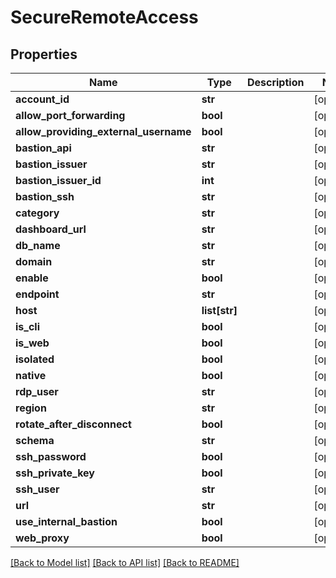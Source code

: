 # SecureRemoteAccess

## Properties
Name | Type | Description | Notes
------------ | ------------- | ------------- | -------------
**account_id** | **str** |  | [optional] 
**allow_port_forwarding** | **bool** |  | [optional] 
**allow_providing_external_username** | **bool** |  | [optional] 
**bastion_api** | **str** |  | [optional] 
**bastion_issuer** | **str** |  | [optional] 
**bastion_issuer_id** | **int** |  | [optional] 
**bastion_ssh** | **str** |  | [optional] 
**category** | **str** |  | [optional] 
**dashboard_url** | **str** |  | [optional] 
**db_name** | **str** |  | [optional] 
**domain** | **str** |  | [optional] 
**enable** | **bool** |  | [optional] 
**endpoint** | **str** |  | [optional] 
**host** | **list[str]** |  | [optional] 
**is_cli** | **bool** |  | [optional] 
**is_web** | **bool** |  | [optional] 
**isolated** | **bool** |  | [optional] 
**native** | **bool** |  | [optional] 
**rdp_user** | **str** |  | [optional] 
**region** | **str** |  | [optional] 
**rotate_after_disconnect** | **bool** |  | [optional] 
**schema** | **str** |  | [optional] 
**ssh_password** | **bool** |  | [optional] 
**ssh_private_key** | **bool** |  | [optional] 
**ssh_user** | **str** |  | [optional] 
**url** | **str** |  | [optional] 
**use_internal_bastion** | **bool** |  | [optional] 
**web_proxy** | **bool** |  | [optional] 

[[Back to Model list]](../README.md#documentation-for-models) [[Back to API list]](../README.md#documentation-for-api-endpoints) [[Back to README]](../README.md)


